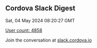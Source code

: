 ## Cordova Slack Digest
Sat, 04 May 2024 08:20:27 GMT

[User count: 4858](https://cordova.slack.com/)


Join the conversation at [slack.cordova.io](http://slack.cordova.io/)
